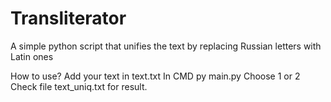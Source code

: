 # Transliterator
A simple python script that unifies the text by replacing Russian letters with Latin ones

How to use?
Add your text in text.txt
In CMD py main.py 
Choose 1 or 2
Check file text_uniq.txt for result.
